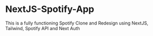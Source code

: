 # NextJS-Spotify-App

This is a fully functioning Spotify Clone and Redesign using NextJS, Tailwind, Spotify API and Next Auth
